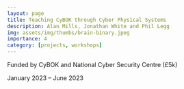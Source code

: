 ```yaml
---
layout: page
title: Teaching CyBOK through Cyber Physical Systems
description: Alan Mills, Jonathan White and Phil Legg 
img: assets/img/thumbs/brain-binary.jpeg
importance: 4
category: [projects, workshops]
---
```


Funded by CyBOK and National Cyber Security Centre (£5k)

January 2023 – June 2023

